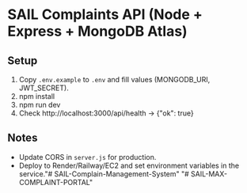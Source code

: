 # SAIL Complaints API (Node + Express + MongoDB Atlas)

## Setup
1) Copy `.env.example` to `.env` and fill values (MONGODB_URI, JWT_SECRET).
2) npm install
3) npm run dev
4) Check http://localhost:3000/api/health → {"ok": true}

## Notes
- Update CORS in `server.js` for production.
- Deploy to Render/Railway/EC2 and set environment variables in the service."# SAIL-Complain-Management-System" 
"# SAIL-MAX-COMPLAINT-PORTAL" 
